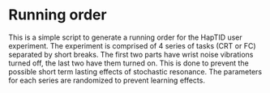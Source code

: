 # Running order

This is a simple script to generate a running order for the HapTID user experiment.
The experiment is comprised of 4 series of tasks (CRT or FC) separated by short breaks.
The first two parts have wrist noise vibrations turned off, the last two have them turned on. This is done to prevent the possible short term lasting effects of stochastic resonance.
The parameters for each series are randomized to prevent learning effects.